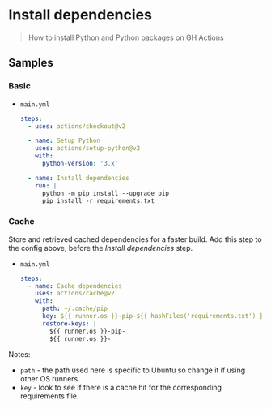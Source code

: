 # Install dependencies
> How to install Python and Python packages on GH Actions


## Samples

### Basic

- `main.yml`
    ```yaml
    steps:
      - uses: actions/checkout@v2

      - name: Setup Python
        uses: actions/setup-python@v2
        with:
          python-version: '3.x'

      - name: Install dependencies
        run: |
          python -m pip install --upgrade pip
          pip install -r requirements.txt
    ```

### Cache

Store and retrieved cached dependencies for a faster build. Add this step to the config above, before the _Install dependencies_ step.

- `main.yml`
    ```yaml
    steps:
      - name: Cache dependencies
        uses: actions/cache@v2
        with:
          path: ~/.cache/pip
          key: ${{ runner.os }}-pip-${{ hashFiles('requirements.txt') }}
          restore-keys: |
            ${{ runner.os }}-pip-
            ${{ runner.os }}-
    ```

Notes:

- `path` - the path used here is specific to Ubuntu so change it if using other OS runners.
- `key` - look to see if there is a cache hit for the corresponding requirements file.
